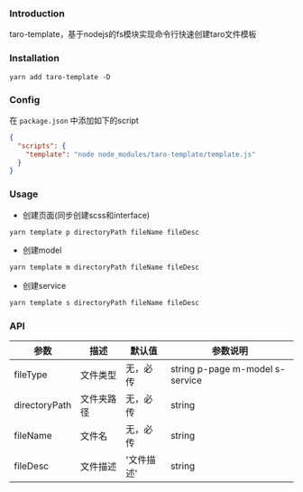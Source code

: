 ### Introduction
taro-template，基于nodejs的fs模块实现命令行快速创建taro文件模板

### Installation
```
yarn add taro-template -D
```

### Config
在 `package.json` 中添加如下的script
```json
{
  "scripts": {
    "template": "node node_modules/taro-template/template.js"
  }
}
```

### Usage

- 创建页面(同步创建scss和interface)
```bash
yarn template p directoryPath fileName fileDesc
```
- 创建model
```bash
yarn template m directoryPath fileName fileDesc
```
- 创建service
```bash
yarn template s directoryPath fileName fileDesc
```

### API
|参数|描述|默认值|参数说明|
|---|---|---|---|
|fileType|文件类型|无，必传|string p-page m-model s-service|
|directoryPath|文件夹路径|无，必传|string|
|fileName|文件名|无，必传|string|
|fileDesc|文件描述|'文件描述'|string|
